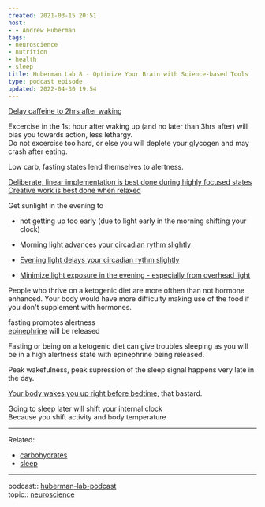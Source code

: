 ```yaml
---
created: 2021-03-15 20:51
host:
- - Andrew Huberman
tags:
- neuroscience
- nutrition
- health
- sleep
title: Huberman Lab 8 - Optimize Your Brain with Science-based Tools
type: podcast episode
updated: 2022-04-30 19:54
---
```

   
[Delay caffeine to 2hrs after waking](/not_created.md)   
   
Excercise in the 1st hour after waking up (and no later than 3hrs after) will bias you towards action, less lethargy.   
Do not excercise too hard, or else you will deplete your glycogen and may crash after eating.   
   
Low carb, fasting states lend themselves to alertness.   
   
[Deliberate, linear implementation is best done during highly focused states](/not_created.md)   
[Creative work is best done when relaxed](/not_created.md)   
   
Get sunlight in the evening to   
   
- not getting up too early (due to light early in the morning shifting your clock)   
   
   
   
- [Morning light advances your circadian rythm slightly](/not_created.md)   
- [Evening light delays your circadian rythm slightly](/not_created.md)   
- [Minimize light exposure in the evening - especially from overhead light](/not_created.md)   
   
People who thrive on a ketogenic diet are more ofthen than not hormone enhanced. Your body would have more difficulty making use of the food if you don't supplement with hormones.   
   
fasting promotes alertness   
[epinephrine](../neuroscience/epinephrine.md) will be released   
   
Fasting or being on a ketogenic diet can give troubles sleeping as you will be in a high alertness state with epinephrine being released.   
   
Peak wakefulness, peak supression of the sleep signal happens very late in the day.   
   
[Your body wakes you up right before bedtime](/not_created.md), that bastard.   
   
Going to sleep later will shift your internal clock   
Because you shift activity and body temperature   
   
   
---   
Related:   
   
- [carbohydrates](/not_created.md)   
- [sleep](/not_created.md)   
---   
podcast:: [huberman-lab-podcast](../neuroscience/huberman-lab-podcast.md)   
topic:: [neuroscience](/not_created.md)